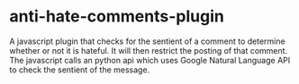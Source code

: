 # anti-hate-comments-plugin
A javascript plugin that checks for the sentient of a comment to determine whether or not it is hateful. It will then restrict the posting of that comment.
The javascript calls an python api which uses Google Natural Language API to check the sentient of the message.
